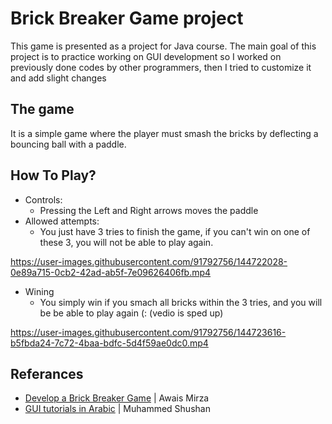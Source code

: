 # Brick Breaker Game project
This game is presented as a project for Java course.
The main goal of this project is to practice working on GUI development
so I worked on previously done codes by other programmers, then I tried to customize it and add slight changes

## The game
It is a simple game where the player must smash the bricks by deflecting a bouncing ball with a paddle.

## How To Play?
- Controls:
  - Pressing the Left and Right arrows moves the paddle
- Allowed attempts:
  - You just have 3 tries to finish the game, if you can't win on one of these 3, you will not be able to play again. 

https://user-images.githubusercontent.com/91792756/144722028-0e89a715-0cb2-42ad-ab5f-7e09626406fb.mp4

- Wining
  - You simply win if you smach all bricks within the 3 tries, and you will be be able to play again (: (vedio is sped up)



https://user-images.githubusercontent.com/91792756/144723616-b5fbda24-7c72-4baa-bdfc-5d4f59ae0dc0.mp4


## Referances
 - [Develop a Brick Breaker Game](https://youtu.be/K9qMm3JbOH0) | Awais Mirza 
 - [GUI tutorials in Arabic](https://www.youtube.com/watch?v=tLBgVizyJX8&list=PLnzqK5HvcpwRhWDkdkM4jSTPW3CgxKH8G) | Muhammed Shushan

